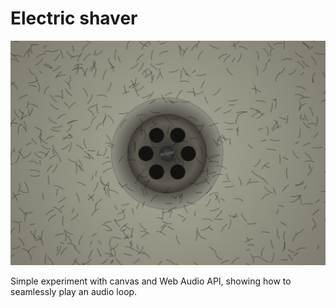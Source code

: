 
# Electric shaver

![](screenshot.png)

Simple experiment with canvas and Web Audio API, showing how to seamlessly play an audio loop.
